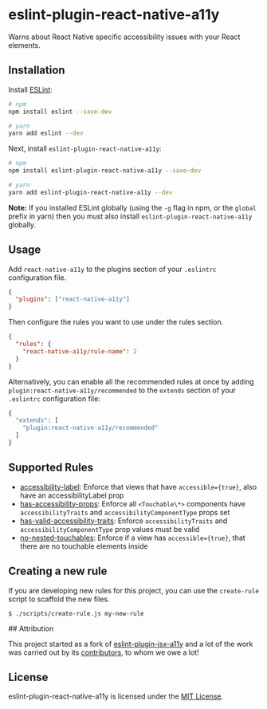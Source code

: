 # eslint-plugin-react-native-a11y

Warns about React Native specific accessibility issues with your React elements.

## Installation

Install [ESLint](http://eslint.org):

```sh
# npm
npm install eslint --save-dev

# yarn
yarn add eslint --dev
```

Next, install `eslint-plugin-react-native-a11y`:

```sh
# npm
npm install eslint-plugin-react-native-a11y --save-dev

# yarn
yarn add eslint-plugin-react-native-a11y --dev
```

**Note:** If you installed ESLint globally (using the `-g` flag in npm, or the `global` prefix in yarn) then you must also install `eslint-plugin-react-native-a11y` globally.

## Usage

Add `react-native-a11y` to the plugins section of your `.eslintrc` configuration file.

```json
{
  "plugins": ["react-native-a11y"]
}
```

Then configure the rules you want to use under the rules section.

```json
{
  "rules": {
    "react-native-a11y/rule-name": 2
  }
}
```

Alternatively, you can enable all the recommended rules at once by adding `plugin:react-native-a11y/recommended` to the `extends` section of your `.eslintrc` configuration file:

```js
{
  "extends": [
    "plugin:react-native-a11y/recommended"
  ]
}
```

## Supported Rules

- [accessibility-label](docs/rules/accessibility-label.md): Enforce that views that have `accessible={true}`, also have an accessibilityLabel prop
- [has-accessibility-props](docs/rules/has-accessibility-props.md): Enforce all `<Touchable\*>` components have `accessibilityTraits` and `accessibilityComponentType` props set
- [has-valid-accessibility-traits](docs/rules/has-valid-accessibility-traits.md): Enforce `accessibilityTraits` and `accessibilityComponentType` prop values must be valid
- [no-nested-touchables](docs/rules/no-nested-touchables.md): Enforce if a view has `accessible={true}`, that there are no touchable elements inside

## Creating a new rule

If you are developing new rules for this project, you can use the `create-rule`
script to scaffold the new files.

```
$ ./scripts/create-rule.js my-new-rule
```

## Attribution

This project started as a fork of [eslint-plugin-jsx-a11y](https://github.com/evcohen/eslint-plugin-jsx-a11y) and a lot of the work was carried out by its [contributors](evcohen/eslint-plugin-jsx-a11y/graphs/contributors), to whom we owe a lot!

## License

eslint-plugin-react-native-a11y is licensed under the [MIT License](LICENSE.md).
